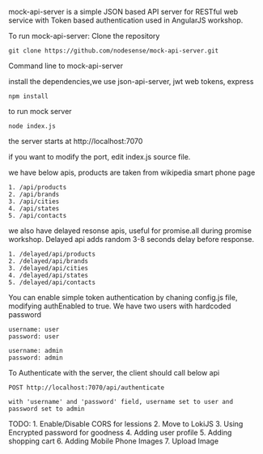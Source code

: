mock-api-server is a simple JSON based API server for RESTful web service with Token based authentication used in AngularJS workshop. 

To run mock-api-server:
Clone the repository

	git clone https://github.com/nodesense/mock-api-server.git

Command line to mock-api-server

install the dependencies,we use json-api-server,
jwt web tokens, express

	npm install

to run  mock server

	node index.js
	
the server starts at http://localhost:7070

if  you want to modify the port, edit index.js source file.

we have below apis, products are taken from wikipedia smart phone page

	1. /api/products
	2. /api/brands
	3. /api/cities
	4. /api/states
	5. /api/contacts

we also have delayed resonse apis, useful for promise.all during promise workshop. Delayed api adds random 3-8 seconds delay before response.

	1. /delayed/api/products
	2. /delayed/api/brands
	3. /delayed/api/cities
	4. /delayed/api/states
	5. /delayed/api/contacts

You can enable simple token authentication by chaning config.js file, modifying authEnabled to true. We have two users with hardcoded password
	
	username: user
	password: user

	username: admin
	password: admin

	
To Authenticate with the server, the client should call below api

	POST http://localhost:7070/api/authenticate
	
	with 'username' and 'password' field, username set to user and password set to admin
	
TODO:
	1. Enable/Disable CORS for lessions
	2. Move to LokiJS
	3. Using Encrypted password for goodness 
	4. Adding user profile
	5. Adding shopping cart
	6. Adding Mobile Phone Images
	7. Upload Image


